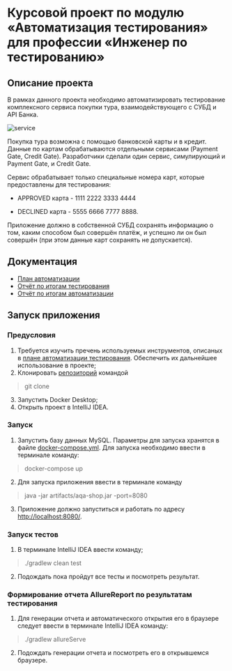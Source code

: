 # Курсовой проект по модулю «Автоматизация тестирования» для профессии «Инженер по тестированию»

## Описание проекта

В рамках данного проекта необходимо автоматизировать тестирование комплексного сервиса покупки тура, взаимодействующего с СУБД и API Банка.

![service](https://user-images.githubusercontent.com/96742286/175264606-6260b628-88c3-4f86-9f43-8d2a0675e7ce.PNG)


Покупка тура возможна с помощью банковской карты и в кредит. Данные по картам обрабатываются отдельными сервисами (Payment Gate, Credit Gate). Разработчики сделали один сервис, симулирующий и Payment Gate, и Credit Gate.

Сервис обрабатывает только специальные номера карт, которые предоставлены для тестирования:

- APPROVED карта - 1111 2222 3333 4444

- DECLINED карта - 5555 6666 7777 8888.

Приложение должно в собственной СУБД сохранять информацию о том, каким способом был совершён платёж, и успешно ли он был совершён (при этом данные карт сохранять не допускается).

## Документация

* [План автоматизации](reports/Plan.md)
* [Отчёт по итогам тестирования](https://github.com/SashaQA32/Course-work/blob/master/reports/Report.md)
* [Отчёт по итогам автоматизации](https://github.com/SashaQA32/Course-work/blob/master/reports/Summary.md)

## Запуск приложения

### Предусловия

1. Требуется изучить пречень используемых инструментов, описаных в [плане автоматизации тестирования](reports/Plan.md). Обеспечить их дальнейшее использование в проекте;
2. Клонировать [репозиторий](https://github.com/SashaQA32/Course-work) командой
> git clone
3. Запустить Docker Desktop;
4. Открыть проект в IntelliJ IDEA.

### Запуск

1. Запустить базу данных MySQL. Параметры для запуска хранятся в файле [docker-compose.yml](https://github.com/SashaQA32/Course-work/blob/master/docker-compose.yml). Для запуска необходимо ввести в терминале команду:
> docker-compose up
2. Для запуска приложения ввести в терминале команду
> java -jar artifacts/aqa-shop.jar -port=8080
3. Приложение должно запуститься и работать по адресу [http://localhost:8080/](http://localhost:8080/).

### Запуск тестов

1. В терминале IntelliJ IDEA ввести команду;
> ./gradlew clean test
2. Подождать пока пройдут все тесты и посмотреть результат.

### Формирование отчета AllureReport по результатам тестирования

1. Для генерации отчета и автоматического открытия его в браузере следует ввести в терминале IntelliJ IDEA команду:
> ./gradlew allureServe
2. Подождать генерации отчета и посмотреть его в открывшемся браузере.
